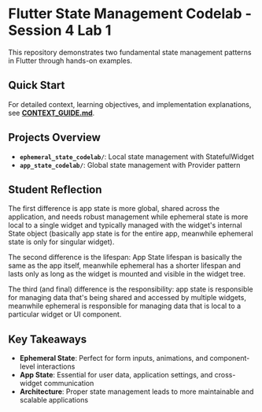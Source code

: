 # Flutter State Management Codelab - Session 4 Lab 1

This repository demonstrates two fundamental state management patterns in Flutter through hands-on examples.

## Quick Start

For detailed context, learning objectives, and implementation explanations, see **[CONTEXT_GUIDE.md](./CONTEXT_GUIDE.md)**.

## Projects Overview

- **`ephemeral_state_codelab/`**: Local state management with StatefulWidget
- **`app_state_codelab/`**: Global state management with Provider pattern

## Student Reflection

The first difference is app state is more global, shared across the application, and needs robust management while ephemeral state is more local to a single widget and typically managed with the widget's internal State object (basically app state is for the entire app, meanwhile ephemeral state is only for singular widget).

The second difference is the lifespan: App State lifespan is basically the same as the app itself, meanwhile ephemeral has a shorter lifespan and lasts only as long as the widget is mounted and visible in the widget tree.

The third (and final) difference is the responsibility: app state is responsible for managing data that's being shared and accessed by multiple widgets, meanwhile ephemeral is responsible for managing data that is local to a particular widget or UI component.

## Key Takeaways

- **Ephemeral State**: Perfect for form inputs, animations, and component-level interactions
- **App State**: Essential for user data, application settings, and cross-widget communication
- **Architecture**: Proper state management leads to more maintainable and scalable applications
